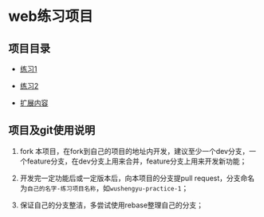 # web练习项目

## 项目目录

  + [练习1](./practice-1.md)

  + [练习2](./practice-2.md)

  + [扩展内容](./plus.md)

## 项目及git使用说明

  1. fork 本项目，在fork到自己的项目的地址内开发，建议至少一个dev分支，一个feature分支，在dev分支上用来合并，feature分支上用来开发新功能；

  2. 开发完一定功能后或一定版本后，向本项目的分支提pull request，分支命名为`自己的名字-练习项目名称`，如`wushengyu-practice-1`；

  3. 保证自己的分支整洁，多尝试使用rebase整理自己的分支；
